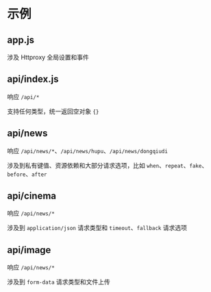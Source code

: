 # 示例

## app.js

涉及 Httproxy 全局设置和事件

## api/index.js

响应 `/api/*`

支持任何类型，统一返回空对象 `{}`

## api/news

响应 `/api/news/*`、`/api/news/hupu`、`/api/news/dongqiudi`

涉及到私有键值、资源依赖和大部分请求选项，比如 `when`、`repeat`、`fake`、`before`、`after`

## api/cinema

响应 `/api/news/*`

涉及到 `application/json` 请求类型和 `timeout`、`fallback` 请求选项

## api/image

响应 `/api/news/*`

涉及到 `form-data` 请求类型和文件上传
